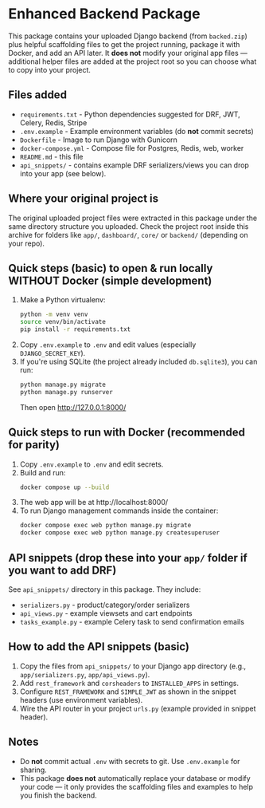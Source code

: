 
# Enhanced Backend Package

This package contains your uploaded Django backend (from `backed.zip`) plus helpful scaffolding files to get the project running, package it with Docker, and add an API later. It **does not** modify your original app files — additional helper files are added at the project root so you can choose what to copy into your project.

## Files added
- `requirements.txt` - Python dependencies suggested for DRF, JWT, Celery, Redis, Stripe
- `.env.example` - Example environment variables (do **not** commit secrets)
- `Dockerfile` - Image to run Django with Gunicorn
- `docker-compose.yml` - Compose file for Postgres, Redis, web, worker
- `README.md` - this file
- `api_snippets/` - contains example DRF serializers/views you can drop into your app (see below).

## Where your original project is
The original uploaded project files were extracted in this package under the same directory structure you uploaded. Check the project root inside this archive for folders like `app/`, `dashboard/`, `core/` or `backend/` (depending on your repo).

## Quick steps (basic) to open & run locally WITHOUT Docker (simple development)
1. Make a Python virtualenv:
   ```bash
   python -m venv venv
   source venv/bin/activate
   pip install -r requirements.txt
   ```
2. Copy `.env.example` to `.env` and edit values (especially `DJANGO_SECRET_KEY`).
3. If you're using SQLite (the project already included `db.sqlite3`), you can run:
   ```bash
   python manage.py migrate
   python manage.py runserver
   ```
   Then open http://127.0.0.1:8000/

## Quick steps to run with Docker (recommended for parity)
1. Copy `.env.example` to `.env` and edit secrets.
2. Build and run:
   ```bash
   docker compose up --build
   ```
3. The web app will be at http://localhost:8000/
4. To run Django management commands inside the container:
   ```bash
   docker compose exec web python manage.py migrate
   docker compose exec web python manage.py createsuperuser
   ```

## API snippets (drop these into your `app/` folder if you want to add DRF)
See `api_snippets/` directory in this package. They include:
- `serializers.py` - product/category/order serializers
- `api_views.py` - example viewsets and cart endpoints
- `tasks_example.py` - example Celery task to send confirmation emails

## How to add the API snippets (basic)
1. Copy the files from `api_snippets/` to your Django app directory (e.g., `app/serializers.py`, `app/api_views.py`).
2. Add `rest_framework` and `corsheaders` to `INSTALLED_APPS` in settings.
3. Configure `REST_FRAMEWORK` and `SIMPLE_JWT` as shown in the snippet headers (use environment variables).
4. Wire the API router in your project `urls.py` (example provided in snippet header).

## Notes
- Do **not** commit actual `.env` with secrets to git. Use `.env.example` for sharing.
- This package **does not** automatically replace your database or modify your code — it only provides the scaffolding files and examples to help you finish the backend.
